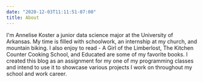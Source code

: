 ```yaml
---
date: "2020-12-03T11:11:51-07:00"
title: About
---
```



I'm Annelise Koster a junior data science major at the University of Arkansas. My time is filled with schoolwork, an internship at my church, and mountain biking. I also enjoy to read - A Girl of the Limberlost, The Kitchen Counter Cooking School, and Educated are some of my favorite books. I created this blog as an assignment for my one of my programming classes and intend to use it to showcase various projects I work on throughout my school and work career. 



